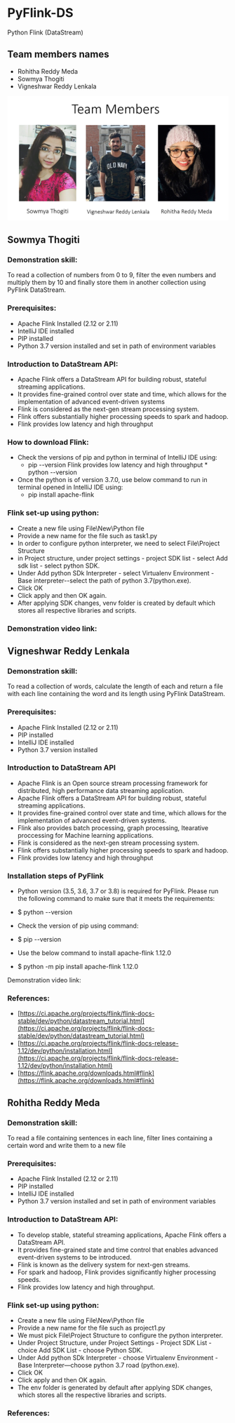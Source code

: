 # PyFlink-DS
Python Flink (DataStream)
## Team members names  
* Rohitha Reddy Meda  
* Sowmya Thogiti
* Vigneshwar Reddy Lenkala

![](https://github.com/sowmyathogiti/PyFlink-DS/blob/main/images/Group/big%20data%20project.png)

## Sowmya Thogiti
### Demonstration skill: 
To read a collection of numbers from 0 to 9, filter the even numbers and multiply them by 10 and finally store them in another collection using PyFlink DataStream.

### Prerequisites:
* Apache Flink Installed (2.12 or 2.11)
* IntelliJ IDE installed
* PIP installed
* Python 3.7 version installed and set in path of environment variables

### Introduction to DataStream API:  
* Apache Flink offers a DataStream API for building robust, stateful streaming applications.
* It provides fine-grained control over state and time, which allows for the implementation of advanced event-driven systems
* Flink is considered as the next-gen stream processing system.
* Flink offers substantially higher processing speeds to spark and hadoop.
* Flink provides low latency and high throughput

### How to download Flink:
* Check the versions of pip and python in terminal of IntelliJ IDE using:
    * pip --version
Flink provides low latency and high throughput    * python --version
* Once the python is of version 3.7.0, use below command to run in terminal opened in IntelliJ IDE using:
    * pip install apache-flink

### Flink set-up using python:
* Create a new file using File\New\Python file
* Provide a new name for the file such as task1.py
* In order to configure python interpreter, we need to select File\Project Structure
* in Project structure, under project settings - project SDK list - select Add sdk list - select python SDK.
* Under Add python SDk Interpreter - select Virtualenv Environment - Base interpreter--select the path of python 3.7(python.exe).
* Click OK
* Click apply and then OK again.
* After applying SDK changes, venv folder is created by default which stores all respective libraries and scripts.



### Demonstration video link: 

## Vigneshwar Reddy Lenkala
### Demonstration skill: 
To read a collection of words, calculate the length of each and return a file with each line containing the word and its length using PyFlink DataStream.

### Prerequisites:
* Apache Flink Installed (2.12 or 2.11)
* PIP installed
* IntelliJ IDE installed
* Python 3.7 version installed 

### Introduction to DataStream API
* Apache Flink is an Open source stream processing framework for distributed, high performance data streaming application.
* Apache Flink offers a DataStream API for building robust, stateful streaming applications.
* It provides fine-grained control over state and time, which allows for the implementation of advanced event-driven systems.
* Flink also provides batch processing, graph processing, Itearative proccessing for Machine learning applications.
* Flink is considered as the next-gen stream processing system.
* Flink offers substantially higher processing speeds to spark and hadoop.
* Flink provides low latency and high throughput

### Installation steps of PyFlink
*  Python version (3.5, 3.6, 3.7 or 3.8) is required for PyFlink. Please run the following command to make sure that it meets the requirements:
-   $ python --version
* Check the version of pip using command:
-   $ pip --version
* Use the below command to install apache-flink 1.12.0
-  $ python -m pip install apache-flink 1.12.0

Demonstration video link: 

### References:
* [https://ci.apache.org/projects/flink/flink-docs-stable/dev/python/datastream_tutorial.html](https://ci.apache.org/projects/flink/flink-docs-stable/dev/python/datastream_tutorial.html)
* [https://ci.apache.org/projects/flink/flink-docs-release-1.12/dev/python/installation.html](https://ci.apache.org/projects/flink/flink-docs-release-1.12/dev/python/installation.html)
* [https://flink.apache.org/downloads.html#flink](https://flink.apache.org/downloads.html#flink)

## Rohitha Reddy Meda
### Demonstration skill:
To read a file containing sentences in each line, filter lines containing a certain word and write them to a new file

### Prerequisites:
* Apache Flink Installed (2.12 or 2.11)
* PIP installed
* IntelliJ IDE installed
* Python 3.7 version installed and set in path of environment variables

### Introduction to DataStream API:
* To develop stable, stateful streaming applications, Apache Flink offers a DataStream API.
* It provides fine-grained state and time control that enables advanced event-driven systems to be introduced.
* Flink is known as the delivery system for next-gen streams.
* For spark and hadoop, Flink provides significantly higher processing speeds.
* Flink provides low latency and high throughput.


### Flink set-up using python:
* Create a new file using File\New\Python file
* Provide a new name for the file such as project1.py
* We must pick File\Project Structure to configure the python interpreter.
* Under Project Structure, under Project Settings - Project SDK List - choice Add SDK List - choose Python SDK.
* Under Add python SDk Interpreter - choose Virtualenv Environment - Base Interpreter—choose python 3.7 road (python.exe).
* Click OK
* Click apply and then OK again.
* The env folder is generated by default after applying SDK changes, which stores all the respective libraries and scripts.



### References:
